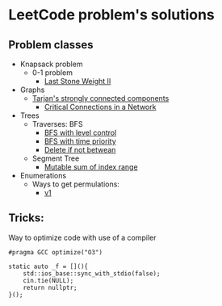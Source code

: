 # LeetCode problem's solutions

## Problem classes
- Knapsack problem
    - 0-1 problem
        - [Last Stone Weight II](<2 medium/1049. Last Stone Weight II.cpp>)
- Graphs
    - [Tarjan's strongly connected components](<../algoritms/graphs/misc/Tarjan's connections.md>)
        - [Critical Connections in a Network](<solutions/graphs - connections/1192. Critical Connections in a Network.cpp>)
- Trees
    - Traverses: BFS
        - [BFS with level control](<solutions/graphs - trees - BFS & DFS/662. Maximum Width of Binary Tree.cpp>)
        - [BFS with time priority](<solutions/graphs - trees - BFS & DFS/743. Network Delay Time.cpp>)
        - [Delete if not betwean ](<solutions/graphs - trees - BFS & DFS/669. Trim a Binary Search Tree.cpp>)
    - Segment Tree
        - [Mutable sum of index range](<solutions/graphs - trees - Index trees/307. Range Sum Query - Mutable.cpp>)
- Enumerations
    - Ways to get permulations:
        - [v1](<solutions/math - enumerations/949. Largest Time for Given Digits.cpp>)


## Tricks:
Way to optimize code with use of a compiler
```
#pragma GCC optimize("O3")

static auto _f = [](){
    std::ios_base::sync_with_stdio(false);
    cin.tie(NULL);
    return nullptr;
}();
```
